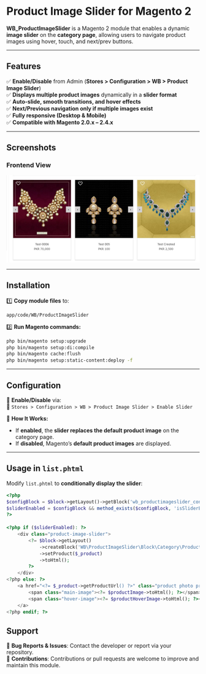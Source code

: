 # **Product Image Slider for Magento 2**  

**WB_ProductImageSlider** is a Magento 2 module that enables a dynamic **image slider** on the **category page**, allowing users to navigate product images using hover, touch, and next/prev buttons.  

---

## **Features**  
✅ **Enable/Disable** from Admin (**Stores > Configuration > WB > Product Image Slider**)  
✅ **Displays multiple product images** dynamically in a **slider format**  
✅ **Auto-slide, smooth transitions, and hover effects**  
✅ **Next/Previous navigation only if multiple images exist**  
✅ **Fully responsive (Desktop & Mobile)**  
✅ **Compatible with Magento 2.0.x – 2.4.x**  

---

## Screenshots

### Frontend View
![Frontend View](https://github.com/wajahatbashir/wajahatbashir/blob/main/images/image-slider-frontend.jpg)

---

## **Installation**  

1️⃣ **Copy module files** to:  
   ```
   app/code/WB/ProductImageSlider
   ```  

2️⃣ **Run Magento commands:**  
   ```bash
   php bin/magento setup:upgrade
   php bin/magento setup:di:compile
   php bin/magento cache:flush
   php bin/magento setup:static-content:deploy -f
   ```  

---

## **Configuration**  

📌 **Enable/Disable** via:  
🔹 `Stores > Configuration > WB > Product Image Slider > Enable Slider`  

📌 **How It Works:**  
- If **enabled**, the **slider replaces the default product image** on the category page.  
- If **disabled**, Magento’s **default product images** are displayed.  

---

## **Usage in `list.phtml`**  

Modify `list.phtml` to **conditionally display the slider**:  

```php
<?php
$configBlock = $block->getLayout()->getBlock('wb_productimageslider_config');
$sliderEnabled = $configBlock && method_exists($configBlock, 'isSliderEnabled') ? $configBlock->isSliderEnabled() : false;
?>

<?php if ($sliderEnabled): ?>
    <div class="product-image-slider">
        <?= $block->getLayout()
            ->createBlock('WB\ProductImageSlider\Block\Category\ProductSlider')
            ->setProduct($_product)
            ->toHtml();
        ?>
    </div>
<?php else: ?>
    <a href="<?= $_product->getProductUrl() ?>" class="product photo product-item-photo">
        <span class="main-image"><?= $productImage->toHtml(); ?></span>
        <span class="hover-image"><?= $productHoverImage->toHtml(); ?></span>
    </a>
<?php endif; ?>
```

## **Support**  

🔹 **Bug Reports & Issues**: Contact the developer or report via your repository.  
🔹 **Contributions**: Contributions or pull requests are welcome to improve and maintain this module.